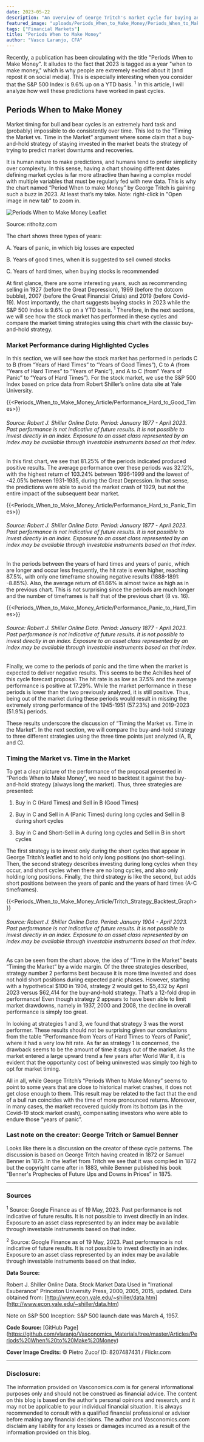 ```yaml
---
date: 2023-05-22
description: "An overview of George Tritch's market cycle for buying and selling stocks"
featured_image: "uploads/Periods_When_to_Make_Money/Periods_When_to_Make_Money_Cover.jpg"
tags: ["Financial Markets"]
title: "Periods When to Make Money"
author: "Vasco Laranjo, CFA"
---
```

Recently, a publication has been circulating with the title "Periods When to Make Money". It alludes to the fact that 2023 is tagged as a year "when to make money," which is why people are extremely excited about it (and repost it on social media). This is especially interesting when you consider that the S&P 500 Index is 9.6% up on a YTD basis. <sup>1</sup> In this article, I will analyze how well these predictions have worked in past cycles.

## Periods When to Make Money

Market timing for bull and bear cycles is an extremely hard task and (probably) impossible to do consistently over time. This led to the “Timing the Market vs. Time in the Market” argument where some claim that a buy-and-hold strategy of staying invested in the market beats the strategy of trying to predict market downturns and recoveries.

It is human nature to make predictions, and humans tend to prefer simplicity over complexity. In this sense, having a chart showing different dates defining market cycles is far more attractive than having a complex model with multiple variables that must be regularly fed with new data. This is why the chart named “Period When to make Money” by George Tritch is gaining such a buzz in 2023. At least that’s my take. Note: right-click in "Open image in new tab" to zoom in.

![Periods When to Make Money Leaflet](/uploads/Periods_When_to_Make_Money/Periods_When_to_Make_Money_leaflet.png)

Source: ritholtz.com

The chart shows three types of years:

A. Years of panic, in which big losses are expected

B. Years of good times, when it is suggested to sell owned stocks

C. Years of hard times, when buying stocks is recommended

At first glance, there are some interesting years, such as recommending selling in 1927 (before the Great Depression), 1999 (before the dotcom bubble), 2007 (before the Great Financial Crisis) and 2019 (before Covid-19). Most importantly, the chart suggests buying stocks in 2023 while the S&P 500 Index is 9.6% up on a YTD basis. <sup>1</sup> Therefore, in the next sections, we will see how the stock market has performed in these cycles and compare the market timing strategies using this chart with the classic buy-and-hold strategy.

### Market Performance during Highlighted Cycles

In this section, we will see how the stock market has performed in periods C to B (from “Years of Hard Times” to “Years of Good Times”), C to A (from “Years of Hard Times” to “Years of Panic”), and A to C (from” Years of Panic” to “Years of Hard Times”). For the stock market, we use the S&P 500 Index based on price data from Robert Shiller’s online data site at Yale University.

{{<Periods_When_to_Make_Money_Article/Performance_Hard_to_Good_Times>}}

###### Source: Robert J. Shiller Online Data. Period: January 1877 - April 2023. Past performance is not indicative of future results. It is not possible to invest directly in an index. Exposure to an asset class represented by an index may be available through investable instruments based on that index.

In this first chart, we see that 81.25% of the periods indicated produced positive results. The average performance over these periods was 32.12%, with the highest return of 103.24% between 1996-1999 and the lowest of -42.05% between 1931-1935, during the Great Depression. In that sense, the predictions were able to avoid the market crash of 1929, but not the entire impact of the subsequent bear market.

{{<Periods_When_to_Make_Money_Article/Performance_Hard_to_Panic_Times>}}

###### Source: Robert J. Shiller Online Data. Period: January 1877 - April 2023. Past performance is not indicative of future results. It is not possible to invest directly in an index. Exposure to an asset class represented by an index may be available through investable instruments based on that index.

In the periods between the years of hard times and years of panic, which are longer and occur less frequently, the hit rate is even higher, reaching 87.5%, with only one timeframe showing negative results (1888-1891: -8.85%). Also, the average return of 61.66% is almost twice as high as in the previous chart. This is not surprising since the periods are much longer and the number of timeframes is half that of the previous chart (8 vs. 16).

{{<Periods_When_to_Make_Money_Article/Performance_Panic_to_Hard_Times>}}

###### Source: Robert J. Shiller Online Data. Period: January 1877 - April 2023. Past performance is not indicative of future results. It is not possible to invest directly in an index. Exposure to an asset class represented by an index may be available through investable instruments based on that index.

Finally, we come to the periods of panic and the time when the market is expected to deliver negative results. This seems to be the Achilles heel of this cycle forecast proposal. The hit rate is as low as 37.5% and the average performance is positive at 17.29%. While the market performance in these periods is lower than the two previously analyzed, it is still positive. Thus, being out of the market during these periods would result in missing the extremely strong performance of the 1945-1951 (57.23%) and 2019-2023 (51.9%) periods.

These results underscore the discussion of “Timing the Market vs. Time in the Market”. In the next section, we will compare the buy-and-hold strategy to three different strategies using the three time points just analyzed (A, B, and C).

### Timing the Market vs. Time in the Market

To get a clear picture of the performance of the proposal presented in “Periods When to Make Money”, we need to backtest it against the buy-and-hold strategy (always long the market). Thus, three strategies are presented:

1. Buy in C (Hard Times) and Sell in B (Good Times)

2. Buy in C and Sell in A (Panic Times) during long cycles and Sell in B during short cycles

3. Buy in C and Short-Sell in A during long cycles and Sell in B in short cycles

The first strategy is to invest only during the short cycles that appear in George Tritch’s leaflet and to hold only long positions (no short-selling). Then, the second strategy describes investing during long cycles when they occur, and short cycles when there are no long cycles, and also only holding long positions. Finally, the third strategy is like the second, but adds short positions between the years of panic and the years of hard times (A-C timeframes).

{{<Periods_When_to_Make_Money_Article/Tritch_Strategy_Backtest_Graph>}}

###### Source: Robert J. Shiller Online Data. Period: January 1904 - April 2023. Past performance is not indicative of future results. It is not possible to invest directly in an index. Exposure to an asset class represented by an index may be available through investable instruments based on that index.

As can be seen from the chart above, the idea of “Time in the Market” beats “Timing the Market” by a wide margin. Of the three strategies described, strategy number 2 performs best because it is more time invested and does not hold short positions during expected panic phases. However, starting with a hypothetical $100 in 1904, strategy 2 would get to $5,432 by April 2023 versus $62,414 for the buy-and-hold strategy. That’s a 12-fold drop in performance! Even though strategy 2 appears to have been able to limit market drawdowns, namely in 1937, 2000 and 2008, the decline in overall performance is simply too great.

In looking at strategies 1 and 3, we found that strategy 3 was the worst performer. These results should not be surprising given our conclusions from the table “Performance from Years of Hard Times to Years of Panic”, where it had a very low hit rate. As far as strategy 1 is concerned, the drawback seems to be the amount of time it stays out of the market. As the market entered a large upward trend a few years after World War II, it is evident that the opportunity cost of being uninvested was simply too high to opt for market timing.

All in all, while George Tritch’s “Periods When to Make Money” seems to point to some years that are close to historical market crashes, it does not get close enough to them. This result may be related to the fact that the end of a bull run coincides with the time of more pronounced returns. Moreover, in many cases, the market recovered quickly from its bottom (as in the Covid-19 stock market crash), compensating investors who were able to endure those “years of panic”.

### Last note on the creator: George Tritch or Samuel Benner

Looks like there is a discussion on the creator of these cycle patterns. The discussion is based on George Tritch having created in 1872 or Samuel Benner in 1875. In the leaflet from Tritch we see that it was compiled in 1872 but the copyright came after in 1883, while Benner published his book "Benner's Prophecies of Future Ups and Downs in Prices” in 1875.

---
### Sources

<sup>1</sup> Source: Google Finance as of 19 May, 2023. Past performance is not indicative of future results. It is not possible to invest directly in an index. Exposure to an asset class represented by an index may be available through investable instruments based on that index.

<sup>2</sup> Source: Google Finance as of 19 May, 2023. Past performance is not indicative of future results. It is not possible to invest directly in an index. Exposure to an asset class represented by an index may be available through investable instruments based on that index.

**Data Source:** 

Robert J. Shiller Online Data. Stock Market Data Used in "Irrational Exuberance" Princeton University Press, 2000, 2005, 2015, updated. Data obtained from: [http://www.econ.yale.edu/~shiller/data.htm] (http://www.econ.yale.edu/~shiller/data.htm)

Note on S&P 500 Inception: S&P 500 launch date was March 4, 1957.

**Code Source:** 
[GitHub Page] (https://github.com/vlaranjo/Vasconomics_Materials/tree/master/Articles/Periods%20When%20to%20Make%20Money)

**Cover Image Credits:**  © Pietro Zuco/ ID: 8207487431 / Flickr.com

---
### Disclosure: 

The information provided on Vasconomics.com is for general informational purposes only and should not be construed as financial advice. The content on this blog is based on the author's personal opinions and research, and it may not be applicable to your individual financial situation. It is always recommended to consult with a qualified financial professional or advisor before making any financial decisions. The author and Vasconomics.com disclaim any liability for any losses or damages incurred as a result of the information provided on this blog.